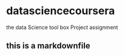 datasciencecoursera
===================

the data Science tool box Project assignment
## this is a markdownfile
